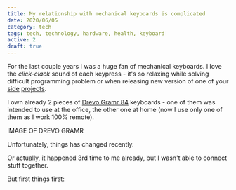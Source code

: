 ```yaml
---
title: My relationship with mechanical keyboards is complicated
date: 2020/06/05
category: tech
tags: tech, technology, hardware, health, keyboard
active: 2
draft: true
---
```


For the last couple years I was a huge fan of mechanical keyboards. I love the *click-clack* sound of each keypress - it's so relaxing while solving difficult programming problem or when releasing new version of one of your [side](https://github.com/lukaszkups/tavuelo) [projects](https://github.com/writteli).

I own already 2 pieces of [Drevo Gramr 84](https://www.drevo.net/product/keyboard/gramr) keyboards - one of them was intended to use at the office, the other one at home (now I use only one of them as I work 100% remote).

IMAGE OF DREVO GRAMR

Unfortunately, things has changed recently.

Or actually, it happened 3rd time to me already, but I wasn't able to connect stuff together.

But first things first:



